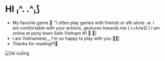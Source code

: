 # HI ₍^. .^₎⟆
- My favorite game 🎊 ''I often play games with friends or afk alone .w. I am comfortable with your actions, gestures towards me ( c+h/w2i ) I am online at pony town Safe Vietnam #1 💃 💃|
- I am Vietnamese,,, I'm so happy to play with you 💁‍♀️|
- Thanks for reading!!!🔖

![tải xuống](https://github.com/user-attachments/assets/23e6aaf1-4285-446b-a2f9-73a5c9c12a37)

